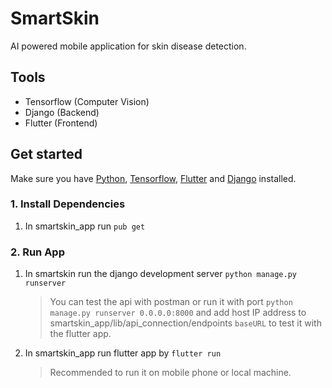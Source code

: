 # SmartSkin

AI powered mobile application for skin disease detection.

## Tools
* Tensorflow (Computer Vision)
* Django (Backend)
* Flutter (Frontend)

## Get started
Make sure you have [Python](https://www.python.org/downloads/), [Tensorflow](https://www.tensorflow.org/install), [Flutter](https://docs.flutter.dev/get-started/install) and [Django](https://www.djangoproject.com/download/) installed.

### 1. Install Dependencies
  1. In smartskin_app run `pub get`

### 2. Run App
  1. In smartskin run the django development server `python manage.py runserver`
     > You can test the api with postman or run it with port `python manage.py runserver 0.0.0.0:8000` and add host IP address to smartskin_app/lib/api_connection/endpoints `baseURL` to test it with the flutter app.  
     
  2. In smartskin_app run flutter app by `flutter run`
     > Recommended to run it on mobile phone or local machine.